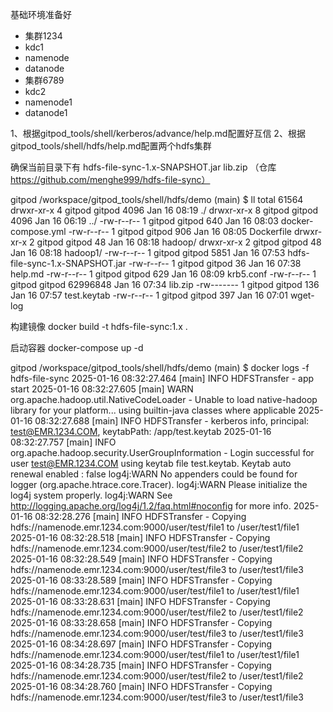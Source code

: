 基础环境准备好

- 集群1234
 - kdc1
 - namenode
 - datanode
- 集群6789
 - kdc2
 - namenode1
 - datanode1

1、根据gitpod_tools/shell/kerberos/advance/help.md配置好互信
2、根据gitpod_tools/shell/hdfs/help.md配置两个hdfs集群

确保当前目录下有 hdfs-file-sync-1.x-SNAPSHOT.jar lib.zip   （仓库 https://github.com/menghe999/hdfs-file-sync）

gitpod /workspace/gitpod_tools/shell/hdfs/demo (main) $ ll
total 61564
drwxr-xr-x 4 gitpod gitpod     4096 Jan 16 08:19 ./
drwxr-xr-x 8 gitpod gitpod     4096 Jan 16 06:19 ../
-rw-r--r-- 1 gitpod gitpod      640 Jan 16 08:03 docker-compose.yml
-rw-r--r-- 1 gitpod gitpod      906 Jan 16 08:05 Dockerfile
drwxr-xr-x 2 gitpod gitpod       48 Jan 16 08:18 hadoop/
drwxr-xr-x 2 gitpod gitpod       48 Jan 16 08:18 hadoop1/
-rw-r--r-- 1 gitpod gitpod     5851 Jan 16 07:53 hdfs-file-sync-1.x-SNAPSHOT.jar
-rw-r--r-- 1 gitpod gitpod       36 Jan 16 07:38 help.md
-rw-r--r-- 1 gitpod gitpod      629 Jan 16 08:09 krb5.conf
-rw-r--r-- 1 gitpod gitpod 62996848 Jan 16 07:34 lib.zip
-rw------- 1 gitpod gitpod      136 Jan 16 07:57 test.keytab
-rw-r--r-- 1 gitpod gitpod      397 Jan 16 07:01 wget-log

构建镜像
docker build -t hdfs-file-sync:1.x .

启动容器
docker-compose up -d


gitpod /workspace/gitpod_tools/shell/hdfs/demo (main) $ docker logs -f hdfs-file-sync
2025-01-16 08:32:27.464 [main] INFO  HDFSTransfer - app start
2025-01-16 08:32:27.605 [main] WARN  org.apache.hadoop.util.NativeCodeLoader - Unable to load native-hadoop library for your platform... using builtin-java classes where applicable
2025-01-16 08:32:27.688 [main] INFO  HDFSTransfer - kerberos info, principal: test@EMR.1234.COM, keytabPath: /app/test.keytab
2025-01-16 08:32:27.757 [main] INFO  org.apache.hadoop.security.UserGroupInformation - Login successful for user test@EMR.1234.COM using keytab file test.keytab. Keytab auto renewal enabled : false
log4j:WARN No appenders could be found for logger (org.apache.htrace.core.Tracer).
log4j:WARN Please initialize the log4j system properly.
log4j:WARN See http://logging.apache.org/log4j/1.2/faq.html#noconfig for more info.
2025-01-16 08:32:28.276 [main] INFO  HDFSTransfer - Copying hdfs://namenode.emr.1234.com:9000/user/test/file1 to /user/test1/file1
2025-01-16 08:32:28.518 [main] INFO  HDFSTransfer - Copying hdfs://namenode.emr.1234.com:9000/user/test/file2 to /user/test1/file2
2025-01-16 08:32:28.549 [main] INFO  HDFSTransfer - Copying hdfs://namenode.emr.1234.com:9000/user/test/file3 to /user/test1/file3
2025-01-16 08:33:28.589 [main] INFO  HDFSTransfer - Copying hdfs://namenode.emr.1234.com:9000/user/test/file1 to /user/test1/file1
2025-01-16 08:33:28.631 [main] INFO  HDFSTransfer - Copying hdfs://namenode.emr.1234.com:9000/user/test/file2 to /user/test1/file2
2025-01-16 08:33:28.658 [main] INFO  HDFSTransfer - Copying hdfs://namenode.emr.1234.com:9000/user/test/file3 to /user/test1/file3
2025-01-16 08:34:28.697 [main] INFO  HDFSTransfer - Copying hdfs://namenode.emr.1234.com:9000/user/test/file1 to /user/test1/file1
2025-01-16 08:34:28.735 [main] INFO  HDFSTransfer - Copying hdfs://namenode.emr.1234.com:9000/user/test/file2 to /user/test1/file2
2025-01-16 08:34:28.760 [main] INFO  HDFSTransfer - Copying hdfs://namenode.emr.1234.com:9000/user/test/file3 to /user/test1/file3